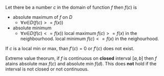 Let there be a number $c$ in the domain of function $f$ then $f(c)$ is 
* absolute maximum of $f$ on $D$ 
	* ∀x∈$D$($f(c)>=f(x)$)
* absolute minimum
	* ∀x∈$D$($f(c)<=f(x)$)
local maximum $f(c)>=f(x)$ in the neighbourhood. 
local minimum $f(c)<=f(x)$ in the neighourhood. 

If $c$ is a local min or max, than $f'(c)=0$ or $f'(c)$ does not exist. 

Extreme value theorum, if $f$ is continuous on **closed** interval $[a,b]$ then $f$ atains absolute max $f(c)$ and absolute min $f(d)$. This does **not** hold if the interval is not closed or not continuous. 